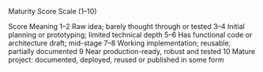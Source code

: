  Maturity Score Scale (1–10)

Score	Meaning
1–2	Raw idea; barely thought through or tested
3–4	Initial planning or prototyping; limited technical depth
5–6	Has functional code or architecture draft; mid-stage
7–8	Working implementation; reusable, partially documented
9	Near production-ready, robust and tested
10	Mature project: documented, deployed, reused or published in some form
